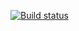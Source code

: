 [![Build status](https://ci.appveyor.com/api/projects/status/4lldiapi2c2qteut?svg=true)](https://ci.appveyor.com/project/Lekon999/a4)